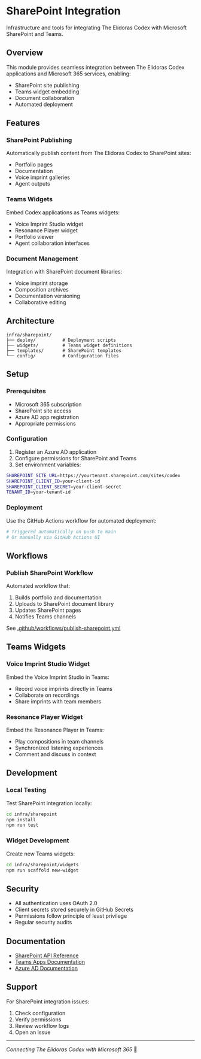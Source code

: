 # SharePoint Integration

Infrastructure and tools for integrating The Elidoras Codex with Microsoft SharePoint and Teams.

## Overview

This module provides seamless integration between The Elidoras Codex applications and Microsoft 365 services, enabling:
- SharePoint site publishing
- Teams widget embedding
- Document collaboration
- Automated deployment

## Features

### SharePoint Publishing

Automatically publish content from The Elidoras Codex to SharePoint sites:
- Portfolio pages
- Documentation
- Voice imprint galleries
- Agent outputs

### Teams Widgets

Embed Codex applications as Teams widgets:
- Voice Imprint Studio widget
- Resonance Player widget
- Portfolio viewer
- Agent collaboration interfaces

### Document Management

Integration with SharePoint document libraries:
- Voice imprint storage
- Composition archives
- Documentation versioning
- Collaborative editing

## Architecture

```
infra/sharepoint/
├── deploy/          # Deployment scripts
├── widgets/         # Teams widget definitions
├── templates/       # SharePoint templates
└── config/          # Configuration files
```

## Setup

### Prerequisites

- Microsoft 365 subscription
- SharePoint site access
- Azure AD app registration
- Appropriate permissions

### Configuration

1. Register an Azure AD application
2. Configure permissions for SharePoint and Teams
3. Set environment variables:

```bash
SHAREPOINT_SITE_URL=https://yourtenant.sharepoint.com/sites/codex
SHAREPOINT_CLIENT_ID=your-client-id
SHAREPOINT_CLIENT_SECRET=your-client-secret
TENANT_ID=your-tenant-id
```

### Deployment

Use the GitHub Actions workflow for automated deployment:

```bash
# Triggered automatically on push to main
# Or manually via GitHub Actions UI
```

## Workflows

### Publish SharePoint Workflow

Automated workflow that:
1. Builds portfolio and documentation
2. Uploads to SharePoint document library
3. Updates SharePoint pages
4. Notifies Teams channels

See [.github/workflows/publish-sharepoint.yml](../../.github/workflows/publish-sharepoint.yml)

## Teams Widgets

### Voice Imprint Studio Widget

Embed the Voice Imprint Studio in Teams:
- Record voice imprints directly in Teams
- Collaborate on recordings
- Share imprints with team members

### Resonance Player Widget

Embed the Resonance Player in Teams:
- Play compositions in team channels
- Synchronized listening experiences
- Comment and discuss in context

## Development

### Local Testing

Test SharePoint integration locally:

```bash
cd infra/sharepoint
npm install
npm run test
```

### Widget Development

Create new Teams widgets:

```bash
cd infra/sharepoint/widgets
npm run scaffold new-widget
```

## Security

- All authentication uses OAuth 2.0
- Client secrets stored securely in GitHub Secrets
- Permissions follow principle of least privilege
- Regular security audits

## Documentation

- [SharePoint API Reference](https://docs.microsoft.com/sharepoint/dev/)
- [Teams Apps Documentation](https://docs.microsoft.com/microsoftteams/platform/)
- [Azure AD Documentation](https://docs.microsoft.com/azure/active-directory/)

## Support

For SharePoint integration issues:
1. Check configuration
2. Verify permissions
3. Review workflow logs
4. Open an issue

---

*Connecting The Elidoras Codex with Microsoft 365* 🎵
